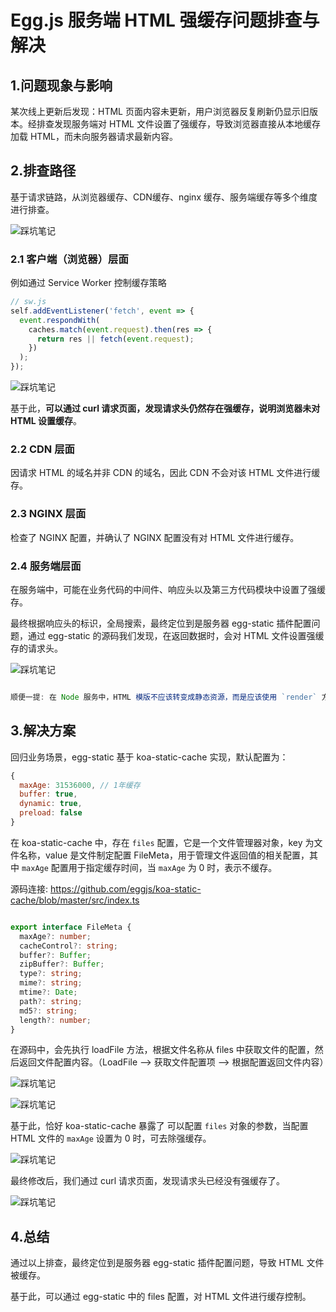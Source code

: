 # Egg.js 服务端 HTML 强缓存问题排查与解决


## 1.问题现象与影响

某次线上更新后发现：HTML 页面内容未更新，用户浏览器反复刷新仍显示旧版本。经排查发现服务端对 HTML 文件设置了强缓存，导致浏览器直接从本地缓存加载 HTML，而未向服务器请求最新内容。

## 2.排查路径

基于请求链路，从浏览器缓存、CDN缓存、nginx 缓存、服务端缓存等多个维度进行排查。

![踩坑笔记](./../../public/assets/踩坑笔记/11.png) 

### 2.1 客户端（浏览器）层面

例如通过 Service Worker 控制缓存策略

```js
// sw.js
self.addEventListener('fetch', event => {
  event.respondWith(
    caches.match(event.request).then(res => {
      return res || fetch(event.request);
    })
  );
});
```

![踩坑笔记](./../../public/assets/踩坑笔记/8.png)

基于此，**可以通过 curl 请求页面，发现请求头仍然存在强缓存，说明浏览器未对 HTML 设置缓存**。


### 2.2 CDN 层面

因请求 HTML 的域名并非 CDN 的域名，因此 CDN 不会对该 HTML 文件进行缓存。

### 2.3 NGINX 层面

检查了 NGINX 配置，并确认了 NGINX 配置没有对 HTML 文件进行缓存。


### 2.4 服务端层面

在服务端中，可能在业务代码的中间件、响应头以及第三方代码模块中设置了强缓存。

最终根据响应头的标识，全局搜索，最终定位到是服务器 egg-static 插件配置问题，通过 egg-static 的源码我们发现，在返回数据时，会对 HTML 文件设置强缓存的请求头。

![踩坑笔记](./../../public/assets/踩坑笔记/12.png)


```js

顺便一提: 在 Node 服务中，HTML 模版不应该转变成静态资源，而是应该使用 `render` 方法进行模版渲染。

```

## 3.解决方案

回归业务场景，egg-static 基于 koa-static-cache 实现，默认配置为：

```js
{
  maxAge: 31536000, // 1年缓存
  buffer: true,
  dynamic: true,
  preload: false
}
```

在 koa-static-cache 中，存在 `files` 配置，它是一个文件管理器对象，key 为文件名称，value 是文件制定配置 FileMeta，用于管理文件返回值的相关配置，其中 `maxAge` 配置用于指定缓存时间，当 `maxAge` 为 0 时，表示不缓存。

源码连接: https://github.com/eggjs/koa-static-cache/blob/master/src/index.ts

```ts

export interface FileMeta {
  maxAge?: number;
  cacheControl?: string;
  buffer?: Buffer;
  zipBuffer?: Buffer;
  type?: string;
  mime?: string;
  mtime?: Date;
  path?: string;
  md5?: string;
  length?: number;
}

```

在源码中，会先执行 loadFile 方法，根据文件名称从 files 中获取文件的配置，然后返回文件配置内容。（LoadFile --> 获取文件配置项 --> 根据配置返回文件内容）

![踩坑笔记](./../../public/assets/踩坑笔记/13.png)

![踩坑笔记](./../../public/assets/踩坑笔记/16.png)



基于此，恰好 koa-static-cache 暴露了 可以配置 `files` 对象的参数，当配置 HTML 文件的 `maxAge` 设置为 0 时，可去除强缓存。


![踩坑笔记](./../../public/assets/踩坑笔记/14.png)

最终修改后，我们通过 curl 请求页面，发现请求头已经没有强缓存了。

![踩坑笔记](./../../public/assets/踩坑笔记/15.png)


## 4.总结

通过以上排查，最终定位到是服务器 egg-static 插件配置问题，导致 HTML 文件被缓存。

基于此，可以通过 egg-static 中的 files 配置，对 HTML 文件进行缓存控制。









